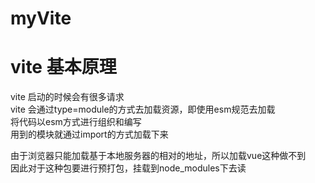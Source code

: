 # myVite
# vite 基本原理

vite 启动的时候会有很多请求  
vite 会通过type=module的方式去加载资源，即使用esm规范去加载  
将代码以esm方式进行组织和编写  
用到的模块就通过import的方式加载下来  

由于浏览器只能加载基于本地服务器的相对的地址，所以加载vue这种做不到  
因此对于这种包要进行预打包，挂载到node_modules下去读